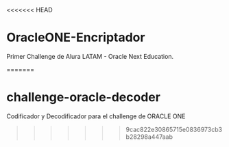 <<<<<<< HEAD

# OracleONE-Encriptador

Primer Challenge de Alura LATAM - Oracle Next Education.



=======
# challenge-oracle-decoder
Codificador y Decodificador para el challenge de ORACLE ONE
>>>>>>> 9cac822e30865715e0836973cb3b28298a447aab
